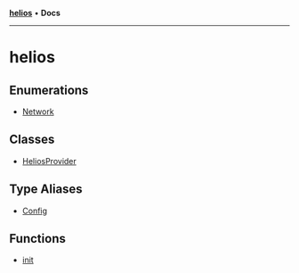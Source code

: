 [**helios**](README.md) • **Docs**

***

# helios

## Enumerations

- [Network](enumerations/Network.md)

## Classes

- [HeliosProvider](classes/HeliosProvider.md)

## Type Aliases

- [Config](type-aliases/Config.md)

## Functions

- [init](functions/init.md)
